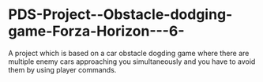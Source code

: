 # PDS-Project--Obstacle-dodging-game-Forza-Horizon---6-
A project which is based on a car obstacle dogding game where there are multiple enemy cars approaching you simultaneously and you have to avoid them by using player commands.
